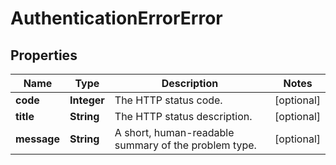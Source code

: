 
# AuthenticationErrorError

## Properties
Name | Type | Description | Notes
------------ | ------------- | ------------- | -------------
**code** | **Integer** | The HTTP status code. |  [optional]
**title** | **String** | The HTTP status description. |  [optional]
**message** | **String** | A short, human-readable summary of the problem type. |  [optional]



